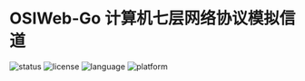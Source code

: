 # OSIWeb-Go 计算机七层网络协议模拟信道
![status](https://img.shields.io/badge/status-active-brightgreen)
![license](https://img.shields.io/badge/license-MIT-blue)
![language](https://img.shields.io/badge/language-Go-00ADD8)
![platform](https://img.shields.io/badge/platform-cross--platform-orange)